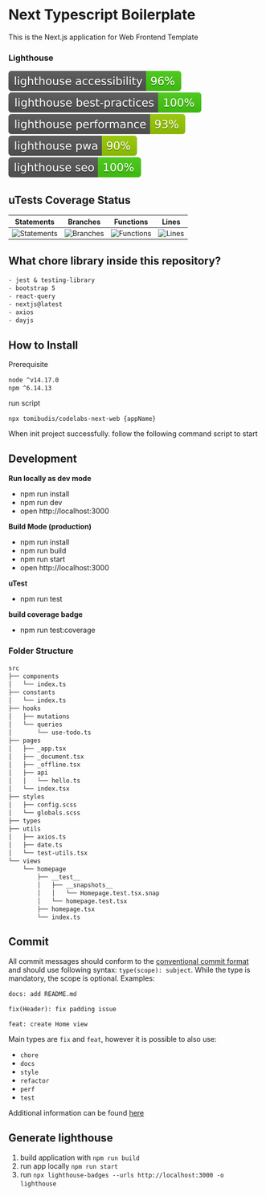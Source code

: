 # Next Typescript Boilerplate

This is the Next.js application for Web Frontend Template

### Lighthouse

![Lighthouse Accessibility Badge](./lighthouse/lighthouse_accessibility.svg) ![Lighthouse Best Practices Badge](./lighthouse/lighthouse_best-practices.svg) ![Lighthouse Performance Badge](./lighthouse/lighthouse_performance.svg) ![Lighthouse PWA Badge](./lighthouse/lighthouse_pwa.svg) ![Lighthouse SEO Badge](./lighthouse/lighthouse_seo.svg)

## uTests Coverage Status

| Statements                  | Branches                | Functions                 | Lines             |
| --------------------------- | ----------------------- | ------------------------- | ----------------- |
| ![Statements](https://img.shields.io/badge/statements-77.12%25-red.svg?style=flat) | ![Branches](https://img.shields.io/badge/branches-54.23%25-red.svg?style=flat) | ![Functions](https://img.shields.io/badge/functions-87.09%25-yellow.svg?style=flat) | ![Lines](https://img.shields.io/badge/lines-81.11%25-yellow.svg?style=flat) |

## What chore library inside this repository?

```
- jest & testing-library
- bootstrap 5
- react-query
- nextjs@latest
- axios
- dayjs
```

## How to Install

Prerequisite

```
node ^v14.17.0
npm ^6.14.13
```

run script

```
npx tomibudis/codelabs-next-web {appName}
```

When init project successfully. follow the following command script to start

## Development

**Run locally as dev mode**

- npm run install
- npm run dev
- open http://localhost:3000

**Build Mode (production)**

- npm run install
- npm run build
- npm run start
- open http://localhost:3000

**uTest**

- npm run test

**build coverage badge**

- npm run test:coverage

### Folder Structure

```
src
├── components
│   └── index.ts
├── constants
│   └── index.ts
├── hooks
│   ├── mutations
│   └── queries
│       └── use-todo.ts
├── pages
│   ├── _app.tsx
│   ├── _document.tsx
│   ├── _offline.tsx
│   ├── api
│   │   └── hello.ts
│   └── index.tsx
├── styles
│   ├── config.scss
│   └── globals.scss
├── types
├── utils
│   ├── axios.ts
│   ├── date.ts
│   └── test-utils.tsx
└── views
    └── homepage
        ├── __test__
        │   ├── __snapshots__
        │   │   └── Homepage.test.tsx.snap
        │   └── homepage.test.tsx
        ├── homepage.tsx
        └── index.ts
```

## Commit

All commit messages should conform to the [conventional commit format](https://www.conventionalcommits.org) and should use following syntax: `type(scope): subject`. While the type is mandatory, the scope is optional.
Examples:

```
docs: add README.md
```

```
fix(Header): fix padding issue
```

```
feat: create Home view
```

Main types are `fix` and `feat`, however it is possible to also use:

- `chore`
- `docs`
- `style`
- `refactor`
- `perf`
- `test`

Additional information can be found [here](https://github.com/KWRI/engineering-resources/blob/develop/git/commit_standards.md)

## Generate lighthouse

1. build application with `npm run build`
2. run app locally `npm run start`
3. run `npx lighthouse-badges --urls http://localhost:3000 -o lighthouse`
